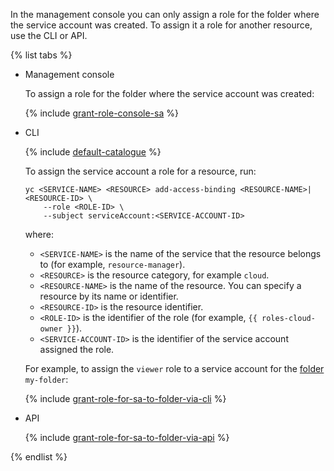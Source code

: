 In the management console you can only assign a role for the folder where the service account was created. To assign it a role for another resource, use the CLI or API.

{% list tabs %}

- Management console
  
  To assign a role for the folder where the service account was created:
  
  {% include [grant-role-console-sa](../grant-role-console-sa.md) %}
  
- CLI
  
  {% include [default-catalogue](../default-catalogue.md) %}
  
  To assign the service account a role for a resource, run:
  
  ```
  yc <SERVICE-NAME> <RESOURCE> add-access-binding <RESOURCE-NAME>|<RESOURCE-ID> \
      --role <ROLE-ID> \
      --subject serviceAccount:<SERVICE-ACCOUNT-ID>
  ```
  
  where:
  
  * `<SERVICE-NAME>` is the name of the service that the resource belongs to (for example, `resource-manager`).
  * `<RESOURCE>` is the resource category, for example `cloud`.
  * `<RESOURCE-NAME>` is the name of the resource. You can specify a resource by its name or identifier.
  * `<RESOURCE-ID>` is the resource identifier.
  * `<ROLE-ID>` is the identifier of the role (for example, `{{ roles-cloud-owner }}`).
  * `<SERVICE-ACCOUNT-ID>` is the identifier of the service account assigned the role.
  
  For example, to assign the `viewer` role to a service account for the [folder](../../resource-manager/concepts/resources-hierarchy.md#folder) `my-folder`:
  
  {% include [grant-role-for-sa-to-folder-via-cli](grant-role-for-sa-to-folder-via-cli.md) %}
  
- API
  
  {% include [grant-role-for-sa-to-folder-via-api](grant-role-for-sa-to-folder-via-api.md) %}
  
{% endlist %}

